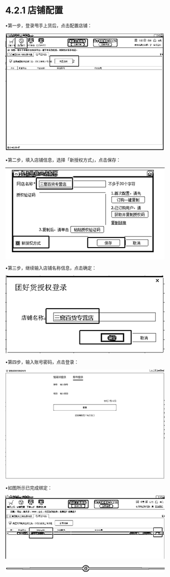 # 4.2.1 店铺配置

•第一步，登录甩手上货后，点击配置店铺：

![](img/0ce0aa472dfa6df6929f4f5a64036cef.png)

•第二步，填入店铺信息，选择「新授权方式」，点击保存：

![](img/587911c9ccc177002f8c0a072a1826df.png)

•第三步，继续输入店铺名称信息，点击确定：

![](img/ab653ce0a7c3b848f4d8299db448b332.png)

•第四步，输入账号密码，点击登录：

![](img/8290a1218ca3dd946648cadc27e4582e.png)

•如图所示已完成绑定：

![](img/d5e9a194823a70943115f1a6de03ff88.png)

![](img/af1b0ff95055ad1b068bc39a8c34b73c.png)
